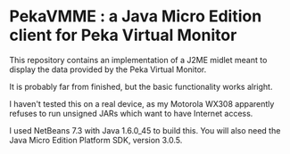 # PekaVMME : a Java Micro Edition client for Peka Virtual Monitor

This repository contains an implementation of a J2ME midlet meant to display the
data provided by the Peka Virtual Monitor.

It is probably far from finished, but the basic functionality works alright.

I haven't tested this on a real device, as my Motorola WX308 apparently refuses
to run unsigned JARs which want to have Internet access.

I used NetBeans 7.3 with Java 1.6.0_45 to build this. You will also need the
Java Micro Edition Platform SDK, version 3.0.5. 
